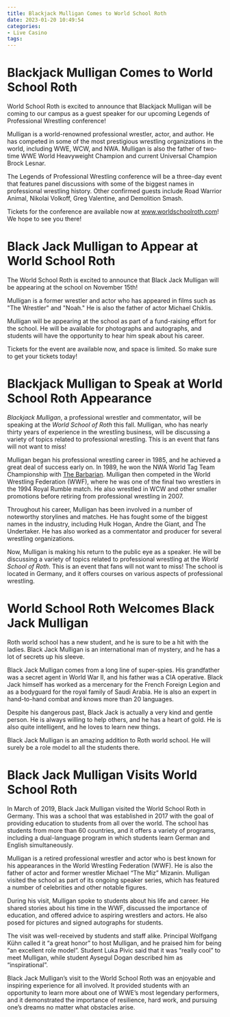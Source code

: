 ```yaml
---
title: Blackjack Mulligan Comes to World School Roth
date: 2023-01-20 10:49:54
categories:
- Live Casino
tags:
---
```



#  Blackjack Mulligan Comes to World School Roth

World School Roth is excited to announce that Blackjack Mulligan will be coming to our campus as a guest speaker for our upcoming Legends of Professional Wrestling conference!

Mulligan is a world-renowned professional wrestler, actor, and author. He has competed in some of the most prestigious wrestling organizations in the world, including WWE, WCW, and NWA. Mulligan is also the father of two-time WWE World Heavyweight Champion and current Universal Champion Brock Lesnar.

The Legends of Professional Wrestling conference will be a three-day event that features panel discussions with some of the biggest names in professional wrestling history. Other confirmed guests include Road Warrior Animal, Nikolai Volkoff, Greg Valentine, and Demolition Smash.

Tickets for the conference are available now at www.worldschoolroth.com! We hope to see you there!

#  Black Jack Mulligan to Appear at World School Roth

The World School Roth is excited to announce that Black Jack Mulligan will be appearing at the school on November 15th!

Mulligan is a former wrestler and actor who has appeared in films such as "The Wrestler" and "Noah." He is also the father of actor Michael Chiklis.

Mulligan will be appearing at the school as part of a fund-raising effort for the school. He will be available for photographs and autographs, and students will have the opportunity to hear him speak about his career.

Tickets for the event are available now, and space is limited. So make sure to get your tickets today!

#  Blackjack Mulligan to Speak at World School Roth Appearance

*Blackjack Mulligan*, a professional wrestler and commentator, will be speaking at the *World School of Roth* this fall. Mulligan, who has nearly thirty years of experience in the wrestling business, will be discussing a variety of topics related to professional wrestling. This is an event that fans will not want to miss!

Mulligan began his professional wrestling career in 1985, and he achieved a great deal of success early on. In 1989, he won the NWA World Tag Team Championship with [The Barbarian](https://www.wrestling-edge.com/barbarian/). Mulligan then competed in the World Wrestling Federation (WWF), where he was one of the final two wrestlers in the 1994 Royal Rumble match. He also wrestled in WCW and other smaller promotions before retiring from professional wrestling in 2007.

Throughout his career, Mulligan has been involved in a number of noteworthy storylines and matches. He has fought some of the biggest names in the industry, including Hulk Hogan, Andre the Giant, and The Undertaker. He has also worked as a commentator and producer for several wrestling organizations.

Now, Mulligan is making his return to the public eye as a speaker. He will be discussing a variety of topics related to professional wrestling at the *World School of Roth*. This is an event that fans will not want to miss! The school is located in Germany, and it offers courses on various aspects of professional wrestling.

#  World School Roth Welcomes Black Jack Mulligan

 
Roth world school has a new student, and he is sure to be a hit with the ladies. Black Jack Mulligan is an international man of mystery, and he has a lot of secrets up his sleeve.

Black Jack Mulligan comes from a long line of super-spies. His grandfather was a secret agent in World War II, and his father was a CIA operative. Black Jack himself has worked as a mercenary for the French Foreign Legion and as a bodyguard for the royal family of Saudi Arabia. He is also an expert in hand-to-hand combat and knows more than 20 languages.

Despite his dangerous past, Black Jack is actually a very kind and gentle person. He is always willing to help others, and he has a heart of gold. He is also quite intelligent, and he loves to learn new things.

Black Jack Mulligan is an amazing addition to Roth world school. He will surely be a role model to all the students there.

#  Black Jack Mulligan Visits World School Roth

In March of 2019, Black Jack Mulligan visited the World School Roth in Germany. This was a school that was established in 2017 with the goal of providing education to students from all over the world. The school has students from more than 60 countries, and it offers a variety of programs, including a dual-language program in which students learn German and English simultaneously.

Mulligan is a retired professional wrestler and actor who is best known for his appearances in the World Wrestling Federation (WWF). He is also the father of actor and former wrestler Michael “The Miz” Mizanin. Mulligan visited the school as part of its ongoing speaker series, which has featured a number of celebrities and other notable figures.

During his visit, Mulligan spoke to students about his life and career. He shared stories about his time in the WWF, discussed the importance of education, and offered advice to aspiring wrestlers and actors. He also posed for pictures and signed autographs for students.

The visit was well-received by students and staff alike. Principal Wolfgang Kühn called it “a great honor” to host Mulligan, and he praised him for being “an excellent role model”. Student Luka Pivic said that it was “really cool” to meet Mulligan, while student Aysegul Dogan described him as “inspirational”.

Black Jack Mulligan’s visit to the World School Roth was an enjoyable and inspiring experience for all involved. It provided students with an opportunity to learn more about one of WWE’s most legendary performers, and it demonstrated the importance of resilience, hard work, and pursuing one’s dreams no matter what obstacles arise.